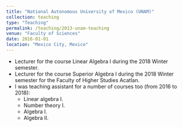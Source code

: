 ```yaml
---
title: "National Autonomous University of Mexico (UNAM)"
collection: teaching
type: "Teaching"
permalink: /teaching/2013-unam-teaching
venue: "Faculty of Sciences"
date: 2016-01-01
location: "Mexico City, Mexico"
---
```


- Lecturer for the course Linear Algebra I during the 2018 Winter semester.
- Lecturer for the course Superior Algebra I during the 2018 Winter semester for the Faculty of Higher Studies Acatlan.
- I was teaching assistant for a number of courses too (from 2016 to 2018):
    + Linear algebra I.
    + Number theory I.
    + Algebra I. 
    + Algebra II.
